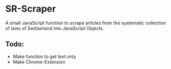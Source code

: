 # SR-Scraper
A small JavaScript function to scrape articles from the systematic collection of laws of Switzerland into JavaScript Objects.

## Todo:
- Make function to get text only
- Make Chrome-Extension
